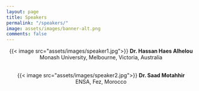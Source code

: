 ```yaml
---
layout: page
title: Speakers
permalink: "/speakers/"
image: assets/images/banner-alt.png
comments: false
---
```


<div class="col-md-12">
<p align="center">
{{< image src="assets/images/speaker1.jpg">}}
<b>Dr. Hassan Haes Alhelou</b><br>
Monash University, Melbourne, Victoria, Australia<br> 
&nbsp;</p>
<p align="center">
{{< image src="assets/images/speaker2.jpg">}}
<b>Dr. Saad Motahhir</b><br>
ENSA, Fez, Morocco<br>
&nbsp;</p>
</div>
